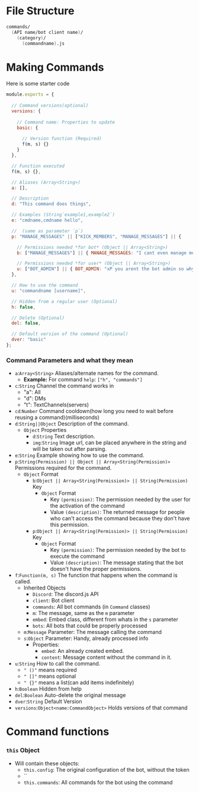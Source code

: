 # File Structure

```fs
commands/
  (API name/bot client name)/
    (category)/
      (commandname).js
```

# Making Commands

Here is some starter code

```js
module.exports = {
  
  // Command versions(optional)
  versions: {
    
    // Command name: Properties to update
    basic: {
      
      // Version function (Required)
      f(m, s) {}
    }
  },

  // Function executed
  f(m, s) {},

  // Aliases (Array<String>)
  a: [],

  // Description
  d: "This command does things",

  // Examples (String`example1,example2`)
  e: "cmdname,cmdname hello",

  //  (same as parameter `p`)
  p: "MANAGE_MESSAGES" || ["KICK_MEMBERS", "MANAGE_MESSAGES"] || {

    // Permissions needed *for bot* (Object || Array<String>)
    b: ["MANAGE_MESSAGES"] || { MANAGE_MESSAGES: "I cant even manage messages so how do you expect me to do this?" },

    // Permissions needed *for user* (Object || Array<String>)
    u: ["BOT_ADMIN"] || { BOT_ADMIN: "xP you arent the bot admin so why should you be executing this?" }
  },

  // How to use the command
  u: "commandname [username]",

  // Hidden from a regular user (Optional)
  h: false,

  // Delete (Optional)
  del: false,

  // Default version of the command (Optional)
  dver: "basic"
};
```

### Command Parameters and what they mean

- `a`:`Array<String>` Aliases/alternate names for the command.
  - **Example:** For command `help`: `["h", "commands"]`
- `c`:`String` Channel the command works in
  - "a": All
  - "d": DMs
  - "t": TextChannels(servers)
- `cd`:`Number` Command cooldown(how long you need to wait before reusing a command)(milliseconds)
- `d`:`String||Object` Description of the command.
  - `Object` Properties
    - `d`:`String` Text description.
    - `img`:`String` Image url, can be placed anywhere in the string and will be taken out after parsing.
- `e`:`String` Example showing how to use the command.
- `p`:`String(Permission) || Object || Array<String(Permission)>` Permissions required for the command.
  - `Object` Format
    - `b`:`Object || Array<String(Permission)> || String(Permission)` Key
      - `Object` Format
        - Key `(permission)`: The permission needed by the user for the activation of the command
        - Value `(description)`: The returned message for people who can't access the command because they don't have this permission.
    - `p`:`Object || Array<String(Permission)> || String(Permission)` Key
      - `Object` Format
        - Key `(permission)`: The permission needed by the bot to execute the command
        - Value `(description)`: The message stating that the bot doesn't have the proper permissions.
- `f`:`Function(m, s)` The function that happens when the command is called.
  - Inherited Objects
    - `Discord`: The discord.js API
    - `client`: Bot client
    - `commands`: All bot commands (in `Command` classes)
    - `m`: The message, same as the `m` parameter
    - `embed`: Embed class, different from whats in the `s` parameter
    - `bots`: All bots that could be properly processed
  - `m`:`Message` Parameter: The message calling the command
  - `s`:`Object` Parameter: Handy, already processed info
    - Properties:
      - `embed`: An already created embed.
      - `content`: Message content without the command in it.
- `u`:`String` How to call the command.
  - `" ()"` means required
  - `" []"` means optional
  - `" {}"` means a list(can add items indefinitely)
- `h`:`Boolean` Hidden from help
- `del`:`Boolean` Auto-delete the original message
- `dver`:`String` Default Version
- `versions`:`Object<name:CommandObject>` Holds versions of that command


# Command functions

### `this` Object

- Will contain these objects:
  - `this.config`: The original configuration of the bot, without the token
  - ``
  - `this.commands`: All commands for the bot using the command
